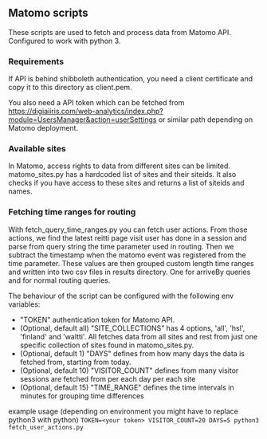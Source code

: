 ## Matomo scripts

These scripts are used to fetch and process data from Matomo API. Configured to work with python 3.

### Requirements

If API is behind shibboleth authentication, you need a client certificate and copy it to this directory as client.pem.

You also need a API token which can be fetched from https://digiaiiris.com/web-analytics/index.php?module=UsersManager&action=userSettings or similar path depending on Matomo deployment.

### Available sites

In Matomo, access rights to data from different sites can be limited. matomo_sites.py has a hardcoded list of sites and their siteids. It also checks if you have access to these sites and returns a list of siteids and names.

### Fetching time ranges for routing

With fetch_query_time_ranges.py you can fetch user actions. From those actions, we find the latest reitti page visit user has done in a session and parse from query string the time parameter used in routing. Then we subtract the timestamp when the matomo event was registered from the time parameter. These values are then grouped custom length time ranges and written into two csv files in results directory. One for arriveBy queries and for normal routing queries.

The behaviour of the script can be configured with the following env variables:

* "TOKEN" authentication token for Matomo API.
* (Optional, default all) "SITE_COLLECTIONS" has 4 options, 'all', 'hsl', 'finland' and 'waltti'. All fetches data from all sites and rest from just one specific collection of sites found in matomo_sites.py.
* (Optional, default 1) "DAYS" defines from how many days the data is fetched from, starting from today.
* (Optional, default 10) "VISITOR_COUNT" defines from many visitor sessions are fetched from per each day per each site
* (Optional, default 15) "TIME_RANGE" defines the time intervals in minutes for grouping time differences

example usage (depending on environment you might have to replace python3 with python)
`TOKEN=<your token> VISITOR_COUNT=20 DAYS=5 python3 fetch_user_actions.py`
